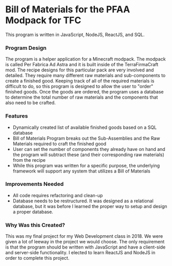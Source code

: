 # Bill of Materials for the PFAA Modpack for TFC

This program is written in JavaScript, NodeJS, ReactJS, and SQL.

### Program Design
The program is a helper application for a Minecraft modpack. The modpack is called Per Fabrica Ad Astra and it is built inside of the TerraFirmaCraft mod. The recipe designs for this particular pack are very involved and detailed. They require many different raw materials and sub-components to create a finished good. Keeping track of all of the required materials is difficult to do, so this program is designed to allow the user to "order" finished goods. Once the goods are ordered, the program uses a database to determine the total number of raw materials and the components that also need to be crafted.

### Features
* Dynamically created list of available finished goods based on a SQL database
* Bill of Materials Program breaks out the Sub-Assemblies and the Raw Materials required to craft the finished good
* User can set the number of components they already have on hand and the program will subtract these (and their corresponding raw materials) from the recipe
* While this program was written for a specific purpose, the underlying framework will support any system that utilizes a Bill of Materials

### Improvements Needed
* All code requires refactoring and clean-up
* Database needs to be restructured. It was designed as a relational database, but it was before I learned the proper way to setup and design a proper database.

### Why Was this Created?
This was my final project for my Web Development class in 2018. We were given a lot of leeway in the project we would choose. The only requirement is that the program should be written with JavaScript and have a client-side and server-side functionality. I elected to learn ReactJS and NodeJS in order to complete this project.
